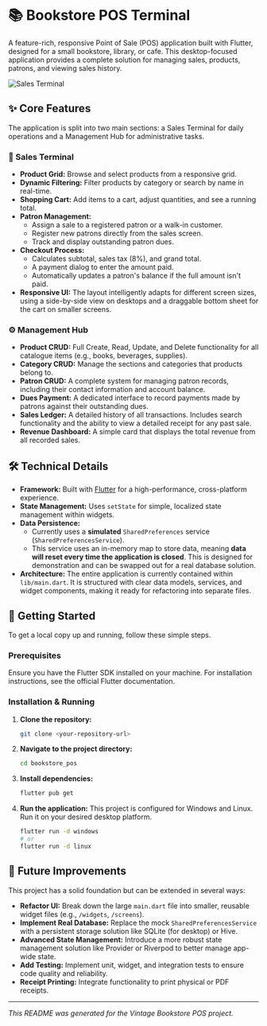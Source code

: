 # 📚 Bookstore POS Terminal

A feature-rich, responsive Point of Sale (POS) application built with Flutter, designed for a small bookstore, library, or cafe. This desktop-focused application provides a complete solution for managing sales, products, patrons, and viewing sales history.

![Sales Terminal](placeholder.png) <!-- TODO: Replace with a screenshot of your sales terminal -->

## ✨ Core Features

The application is split into two main sections: a Sales Terminal for daily operations and a Management Hub for administrative tasks.

### 🛒 Sales Terminal
- **Product Grid:** Browse and select products from a responsive grid.
- **Dynamic Filtering:** Filter products by category or search by name in real-time.
- **Shopping Cart:** Add items to a cart, adjust quantities, and see a running total.
- **Patron Management:**
    - Assign a sale to a registered patron or a walk-in customer.
    - Register new patrons directly from the sales screen.
    - Track and display outstanding patron dues.
- **Checkout Process:**
    - Calculates subtotal, sales tax (8%), and grand total.
    - A payment dialog to enter the amount paid.
    - Automatically updates a patron's balance if the full amount isn't paid.
- **Responsive UI:** The layout intelligently adapts for different screen sizes, using a side-by-side view on desktops and a draggable bottom sheet for the cart on smaller screens.

### ⚙️ Management Hub
- **Product CRUD:** Full Create, Read, Update, and Delete functionality for all catalogue items (e.g., books, beverages, supplies).
- **Category CRUD:** Manage the sections and categories that products belong to.
- **Patron CRUD:** A complete system for managing patron records, including their contact information and account balance.
- **Dues Payment:** A dedicated interface to record payments made by patrons against their outstanding dues.
- **Sales Ledger:** A detailed history of all transactions. Includes search functionality and the ability to view a detailed receipt for any past sale.
- **Revenue Dashboard:** A simple card that displays the total revenue from all recorded sales.

## 🛠️ Technical Details

- **Framework:** Built with [Flutter](https://flutter.dev/) for a high-performance, cross-platform experience.
- **State Management:** Uses `setState` for simple, localized state management within widgets.
- **Data Persistence:**
    - Currently uses a **simulated** `SharedPreferences` service (`SharedPreferencesService`).
    - This service uses an in-memory map to store data, meaning **data will reset every time the application is closed**. This is designed for demonstration and can be swapped out for a real database solution.
- **Architecture:** The entire application is currently contained within `lib/main.dart`. It is structured with clear data models, services, and widget components, making it ready for refactoring into separate files.

## 🚀 Getting Started

To get a local copy up and running, follow these simple steps.

### Prerequisites

Ensure you have the Flutter SDK installed on your machine. For installation instructions, see the official Flutter documentation.

### Installation & Running

1.  **Clone the repository:**
    ```sh
    git clone <your-repository-url>
    ```

2.  **Navigate to the project directory:**
    ```sh
    cd bookstore_pos
    ```

3.  **Install dependencies:**
    ```sh
    flutter pub get
    ```

4.  **Run the application:**
    This project is configured for Windows and Linux. Run it on your desired desktop platform.
    ```sh
    flutter run -d windows
    # or
    flutter run -d linux
    ```

## 🔮 Future Improvements

This project has a solid foundation but can be extended in several ways:

- **Refactor UI:** Break down the large `main.dart` file into smaller, reusable widget files (e.g., `/widgets`, `/screens`).
- **Implement Real Database:** Replace the mock `SharedPreferencesService` with a persistent storage solution like SQLite (for desktop) or Hive.
- **Advanced State Management:** Introduce a more robust state management solution like Provider or Riverpod to better manage app-wide state.
- **Add Testing:** Implement unit, widget, and integration tests to ensure code quality and reliability.
- **Receipt Printing:** Integrate functionality to print physical or PDF receipts.

---

*This README was generated for the Vintage Bookstore POS project.*
